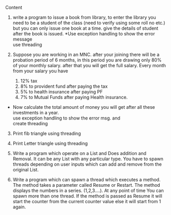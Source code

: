 Content

1) write a program to issue a book from library, to enter the library 
you need to be a student of the class (need to verify using some roll no etc.) 
but you can only issue one book at a time. give the details of student after the book is issued. 
*Use exception handling to show the error message  
use threading

2) Suppose you are working in an MNC.  after your joining there will be a probation period of 6 months, in this period you are drawing only 80% of your monthly salary. after that you will get the full salary.    Every month from your salary you have 
    1. 12% tax
    2. 8% to provident fund after paying the tax    
    3. 5% to health insurance after paying PF              
    4. 7% to Mutual Funds after paying Health insurance. 
* Now calculate the total amount of money you will get after all these investments in a year.                    
use exception handling to show the error msg. and                                 
create threading

3) Print fib triangle using threading

4) Print Letter triangle using threading

5) Write a program which operate on a List and Does addition and Removal. It can be any List with any particular type. 
You have to spawn threads depending on user inputs which can add and remove from the original List.

6) Write a program which can spawn a thread which executes a method. The method takes a parameter called Resume or Restart. 
The method displays the numbers in a series. (1,2,3....). At any point of time You can spawn more than one thread. 
If the method is passed as Resume it will start the counter from the current counter value else it will start from 1 again.
